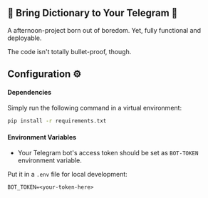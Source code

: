 ## 📖 Bring Dictionary to Your Telegram 🤖

A afternoon-project born out of boredom. Yet, fully functional and deployable.

The code isn't totally bullet-proof, though.

## Configuration ⚙

#### Dependencies
Simply run the following command in a virtual environment:
```sh
pip install -r requirements.txt
```

#### Environment Variables

- Your Telegram bot's access token should be set as `BOT-TOKEN` environment variable.

Put it in a `.env` file for local development:

```
BOT_TOKEN=<your-token-here>
```